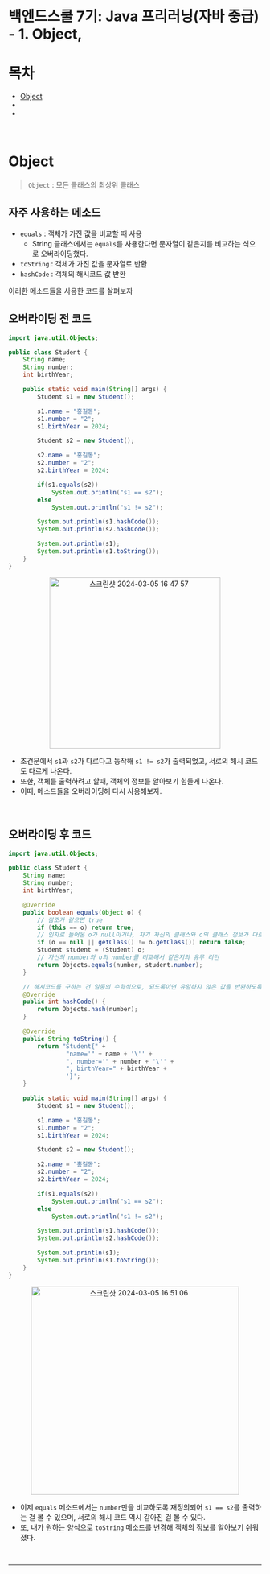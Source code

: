 # 백엔드스쿨 7기: Java 프리러닝(자바 중급) - 1. Object, 

# 목차
- [Object](#object)
- []()
- []()

<br>

# Object

> `Object` : 모든 클래스의 최상위 클래스

## 자주 사용하는 메소드
- `equals` : 객체가 가진 값을 비교할 때 사용
  - String 클래스에서는 `equals`를 사용한다면 문자열이 같은지를 비교하는 식으로 오버라이딩했다.
- `toString` : 객체가 가진 값을 문자열로 반환
- `hashCode` : 객체의 해시코드 값 반환

이러한 메소드들을 사용한 코드를 살펴보자

## 오버라이딩 전 코드
```java
import java.util.Objects;

public class Student {
    String name;
    String number;
    int birthYear;

    public static void main(String[] args) {
        Student s1 = new Student();

        s1.name = "홍길동";
        s1.number = "2";
        s1.birthYear = 2024;

        Student s2 = new Student();

        s2.name = "홍길동";
        s2.number = "2";
        s2.birthYear = 2024;

        if(s1.equals(s2))
            System.out.println("s1 == s2");
        else
            System.out.println("s1 != s2");

        System.out.println(s1.hashCode());
        System.out.println(s2.hashCode());

        System.out.println(s1);
        System.out.println(s1.toString());
    }
}
```
<p align=center>
<img width="340" alt="스크린샷 2024-03-05 16 47 57" src="https://github.com/hamsangjin/TIL/assets/103736614/70f0fef1-302f-4fc4-84ae-d6cbe6cbf922">
</p>

- 조건문에서 `s1`과 `s2`가 다르다고 동작해 `s1 != s2`가 출력되었고, 서로의 해시 코드도 다르게 나온다.
- 또한, 객체를 출력하려고 할때, 객체의 정보를 알아보기 힘들게 나온다.
- 이때, 메소드들을 오버라이딩해 다시 사용해보자.

<br>

## 오버라이딩 후 코드
```java
import java.util.Objects;

public class Student {
    String name;
    String number;
    int birthYear;

    @Override
    public boolean equals(Object o) {
        // 참조가 같으면 true
        if (this == o) return true;
        // 인자로 들어온 o가 null이거나, 자기 자신의 클래스와 o의 클래스 정보가 다르면 false
        if (o == null || getClass() != o.getClass()) return false;
        Student student = (Student) o;
        // 자신의 number와 o의 number를 비교해서 같은지의 유무 리턴
        return Objects.equals(number, student.number);
    }

    // 해시코드를 구하는 건 일종의 수학식으로, 되도록이면 유일하지 않은 값을 반환하도록 한다.
    @Override
    public int hashCode() {
        return Objects.hash(number);
    }

    @Override
    public String toString() {
        return "Student{" +
                "name='" + name + '\'' +
                ", number='" + number + '\'' +
                ", birthYear=" + birthYear +
                '}';
    }

    public static void main(String[] args) {
        Student s1 = new Student();

        s1.name = "홍길동";
        s1.number = "2";
        s1.birthYear = 2024;

        Student s2 = new Student();

        s2.name = "홍길동";
        s2.number = "2";
        s2.birthYear = 2024;

        if(s1.equals(s2))
            System.out.println("s1 == s2");
        else
            System.out.println("s1 != s2");

        System.out.println(s1.hashCode());
        System.out.println(s2.hashCode());

        System.out.println(s1);
        System.out.println(s1.toString());
    }
}
```

<p align=center>
<img width="414" alt="스크린샷 2024-03-05 16 51 06" src="https://github.com/hamsangjin/TIL/assets/103736614/89142e2c-5514-46a8-9316-f30b8b9ca17f">
</p>

- 이제 `equals` 메소드에서는 `number`만을 비교하도록 재정의되어 `s1 == s2`를 출력하는 걸 볼 수 있으며, 서로의 해시 코드 역시 같아진 걸 볼 수 있다.
- 또, 내가 원하는 양식으로 `toString` 메소드를 변경해 객체의 정보를 알아보기 쉬워졌다.

<br>

---

<br>
